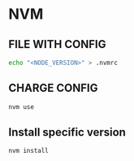 # NVM

## FILE WITH CONFIG

```bash
echo "<NODE_VERSION>" > .nvmrc 
```

## CHARGE CONFIG

```bash
nvm use
```

## Install specific version

```bash
nvm install
```
